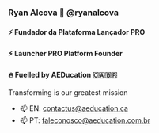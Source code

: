 ### Ryan Alcova 🚀 @ryanalcova

#### ⚡️ Fundador da Plataforma Lançador PRO
#### ⚡️ Launcher PRO Platform Founder

#### 🔥 Fuelled by AEDucation 🇨🇦🇧🇷
Transforming is our greatest mission

- 📫  EN: contactus@aeducation.ca
- 📫  PT: faleconosco@aeducation.com.br
